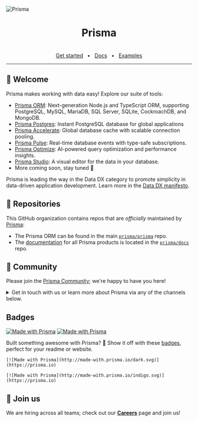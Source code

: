 ![Prisma](https://imgur.com/7lQVyNm.png)

<div align="center">
  <h1>Prisma</h1>

  <br />
  <a href="https://www.prisma.io/docs/getting-started">Get started</a>
  <span>&nbsp;&nbsp;•&nbsp;&nbsp;</span>
  <a href="https://www.prisma.io/docs/">Docs</a>
  <span>&nbsp;&nbsp;•&nbsp;&nbsp;</span>
  <a href="https://github.com/prisma/prisma-examples/">Examples</a>
  <br />
  <hr />
</div>

## 👋 Welcome

Prisma makes working with data easy! Explore our suite of tools: 

- [Prisma ORM](https://github.com/prisma/prisma): Next-generation Node.js and TypeScript ORM, supporting PostgreSQL, MySQL, MariaDB, SQL Server, SQLite, CockroachDB, and MongoDB.
- [Prisma Postgres](https://www.prisma.io/postgres?utm_source=github&utm_medium=org-readme): Instant PostgreSQL database for global applications
- [Prisma Accelerate](https://prisma.io/docs/data-platform/accelerate?utm_source=github&utm_medium=org-readme): Global database cache with scalable connection pooling.
- [Prisma Pulse](https://www.prisma.io/docs/data-platform/pulse?utm_source=github&utm_medium=org-readme): Real-time database events with type-safe subscriptions.
- [Prisma Optimize](https://www.prisma.io/docs/optimize?utm_source=github&utm_medium=org-readme): AI-powered query optimization and performance insights.
- [Prisma Studio](https://www.prisma.io/docs/orm/tools/prisma-studio?utm_source=github&utm_medium=org-readme): A visual editor for the data in your database. 
- More coming soon, stay tuned 👀

Prisma is leading the way in the Data DX category to promote simplicity in data-driven application development. Learn more in the [Data DX manifesto](https://www.datadx.io/?utm_source=github&utm_medium=org-readme).


## 🎁 Repositories

This GitHub organization contains repos that are _officially_ maintained by [Prisma](https://www.prisma.io):

- The Prisma ORM can be found in the main [`prisma/prisma`](https://github.com/prisma/prisma) repo. 
- The [documentation](https://www.prisma.io/docs) for all Prisma products is located in the [`prisma/docs`](https://github.com/prisma/docs) repo.

## 💚 Community

Please join the [Prisma Community](https://www.prisma.io/community); we're happy to have you here! 

<details><summary>Get in touch with us or learn more about Prisma via any of the channels below.</summary>

### 💌 Get in touch

You can reach out to us via various channels:

- [Follow us on Twitter](https://twitter.com/prisma) to never miss any updates from the Prisma team, ecosystem & community
- Join us on [Discord](http://pris.ly/discord) to be a part of our community, showcase your work, and connect with other Prisma developers. 
- [Ask a question](https://github.com/prisma/prisma/discussions) on GitHub Discussions


### 📚 Resources

You can learn more about Prisma and its rich ecosystem and community with these resources:

- [Prisma Blog](https://www.prisma.io/blog): Announcements, tutorials, in-depth articles & more
- [YouTube](https://www.youtube.com/watch?v=acvjE2EpMbs&ab_channel=Prisma): Video walkthroughs, courses, livestreams, talks & workshops, ... 
- [Success stories](https://www.prisma.io/showcase): Learn how people successfully use Prisma in production

</details>

## Badges

[![Made with Prisma](http://made-with.prisma.io/dark.svg)](https://prisma.io) [![Made with Prisma](http://made-with.prisma.io/indigo.svg)](https://prisma.io)

Built something awesome with Prisma? 🌟 Show it off with these [badges](https://github.com/prisma/presskit?tab=readme-ov-file#badges), perfect for your readme or website.

```
[![Made with Prisma](http://made-with.prisma.io/dark.svg)](https://prisma.io)
```

```
[![Made with Prisma](http://made-with.prisma.io/indigo.svg)](https://prisma.io)
```

## 🤝 Join us

We are hiring across all teams; check out our [**Careers**](https://www.prisma.io/careers) page and join us!



